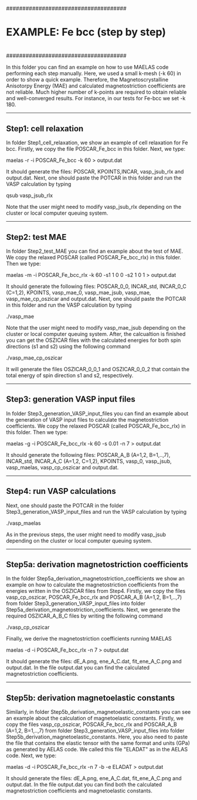 #####################################
#
#  EXAMPLE: Fe bcc (step by step)
#
#####################################

In this folder you can find an example on how to use MAELAS code performing each step manually.
Here, we used a small k-mesh (-k 60) in order to show a quick example.
Therefore, the Magnetoscrystalline Anisotorpy Energy (MAE) and calculated magnetostriction coefficients are not reliable.
Much higher number of k-points are required to obtain reliable and well-converged results. 
For instance, in our tests for Fe-bcc we set -k 180. 

------------------------
Step1: cell relaxation
------------------------

In folder Step1_cell_relaxation, we show an example of cell relaxation for
Fe bcc. Firstly, we copy the file POSCAR_Fe_bcc in this folder.
Next, we type:

maelas -r -i POSCAR_Fe_bcc -k 60 > output.dat

It should generate the files: POSCAR, KPOINTS,INCAR, vasp_jsub_rlx and output.dat. 
Next, one should paste the POTCAR in this folder and run the VASP calculation by typing

qsub vasp_jsub_rlx

Note that the user might need to modify vasp_jsub_rlx depending on the cluster or local computer queuing system.


------------------------
Step2: test MAE
------------------------

In folder Step2_test_MAE you can find an example about the test of MAE. We copy the relaxed POSCAR (called POSCAR_Fe_bcc_rlx) 
in this folder. Then we type:

maelas -m -i POSCAR_Fe_bcc_rlx -k 60 -s1 1 0 0 -s2 1 0 1 > output.dat

It should generate the following files: POSCAR_0_0, INCAR_std, 
INCAR_0_C (C=1,2), KPOINTS, vasp_mae_0, vasp_mae_jsub, vasp_mae, vasp_mae_cp_oszicar 
and output.dat. 
Next, one should paste the POTCAR in this folder and run the VASP calculation by typing

./vasp_mae

Note that the user might need to modify vasp_mae_jsub depending on the cluster or local computer queuing system. 
After, the calcualtion is finished you can get the OSZICAR files with the calculated energies for both spin directions (s1 and s2) 
using the following command

./vasp_mae_cp_oszicar 

It will generate the files OSZICAR_0_0_1 and OSZICAR_0_0_2 that contain the total energy of spin direction s1 and s2, respectively.


----------------------------------
Step3: generation VASP input files
----------------------------------

In folder Step3_generation_VASP_input_files you can find an example about the
generation of VASP input files to calculate the magnetostriction coefficients.
We copy the relaxed POSCAR (called POSCAR_Fe_bcc_rlx) in this folder.
Then we type:

maelas -g -i POSCAR_Fe_bcc_rlx -k 60 -s 0.01 -n 7 > output.dat

It should generate the following files: POSCAR_A_B (A=1,2, B=1,..,7), INCAR_std, 
INCAR_A_C (A=1,2, C=1,2), KPOINTS, vasp_0, vasp_jsub, vasp_maelas, vasp_cp_oszicar 
and output.dat.  


----------------------------------
Step4: run VASP calculations
----------------------------------

Next, one should paste the POTCAR in the folder Step3_generation_VASP_input_files and run the VASP calculation by typing

./vasp_maelas

As in the previous steps, the user might need to modify vasp_jsub depending on the cluster or local computer queuing system.


----------------------------------
Step5a: derivation magnetostriction coefficients
----------------------------------

In the folder Step5a_derivation_magnetostriction_coefficients we show an example on how 
to calculate the magnetostriction coefficients from the energies written in the OSZICAR files from Step4.
Firstly, we copy the files vasp_cp_oszicar, POSCAR_Fe_bcc_rlx and POSCAR_A_B (A=1,2, B=1,..,7) from
folder Step3_generation_VASP_input_files into folder Step5a_derivation_magnetostriction_coefficients. 
Next, we generate the required OSZICAR_A_B_C files by writing the following command

./vasp_cp_oszicar

Finally, we derive the magnetostriction coefficients running MAELAS 

maelas -d -i POSCAR_Fe_bcc_rlx -n 7 > output.dat

It should generate the files: dE_A.png, ene_A_C.dat, fit_ene_A_C.png and output.dat. 
In the file output.dat you can find the calculated magnetostriction coefficients.


----------------------------------
Step5b: derivation magnetoelastic constants
----------------------------------

Similarly, in folder Step5b_derivation_magnetoelastic_constants you can see an example about
the calculation of magnetoelastic constants. 
Firstly, we copy the files vasp_cp_oszicar, POSCAR_Fe_bcc_rlx and POSCAR_A_B (A=1,2, B=1,..,7) from
folder Step3_generation_VASP_input_files into folder Step5b_derivation_magnetoelastic_constants.
Here, you also need to paste the file that contains the elastic tensor with the same format and units (GPa) 
as generated by AELAS code. We called this file "ELADAT" as in the AELAS code. Next, we type:

maelas -d -i POSCAR_Fe_bcc_rlx -n 7 -b -e ELADAT > output.dat

It should generate the files: dE_A.png, ene_A_C.dat, fit_ene_A_C.png and output.dat.
In the file output.dat you can find both the calculated magnetostriction coefficients and 
magnetoelastic constants.






 
